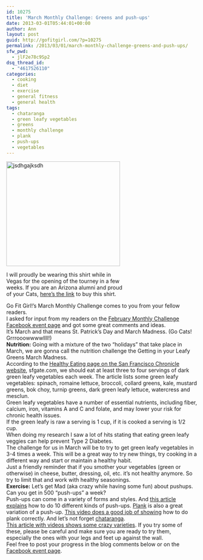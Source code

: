 ```yaml
---
id: 10275
title: 'March Monthly Challenge: Greens and push-ups'
date: 2013-03-01T05:44:01+00:00
author: Ann
layout: post
guid: http://gofitgirl.com/?p=10275
permalink: /2013/03/01/march-monthly-challenge-greens-and-push-ups/
sfw_pwd:
  - jlF2e78c9Sp2
dsq_thread_id:
  - "4617526110"
categories:
  - cooking
  - diet
  - exercise
  - general fitness
  - general health
tags:
  - chataranga
  - green leafy vegetables
  - greens
  - monthly challenge
  - plank
  - push-ups
  - vegetables
---
```

<div id="attachment_10277" style="width: 310px" class="wp-caption alignleft">
  <a href="http://gofitgirl.com/?attachment_id=10277" rel="attachment wp-att-10277"><img class="size-medium wp-image-10277" alt="jsdhgajksdh " src="http://gofitgirl.com/wp-content/uploads/2013/02/Grrrooowwwlll-Go-Cats-300x276.jpg" width="300" height="276" /></a>
  
  <p class="wp-caption-text">
    I will proudly be wearing this shirt while in Vegas for the opening of the tourney in a few weeks. If you are an Arizona alumni and proud of your Cats, <a href="https://my.arizonaalumni.com/uacommunity/LASVEGAS2013">here&#8217;s the link</a> to buy this shirt.
  </p>
</div>

  
Go Fit Girl!&#8217;s March Monthly Challenge comes to you from your fellow readers.  
I asked for input from my readers on the [February Monthly Challenge Facebook event page](https://www.facebook.com/events/524269487617141/) and got some great comments and ideas.  
It&#8217;s March and that means St. Patrick&#8217;s Day and March Madness. (Go Cats! Grrrooowwwwllll!)  
**Nutrition:** Going with a mixture of the two &#8220;holidays&#8221; that take place in March, we are gonna call the nutrition challenge the Getting in your Leafy Greens March Madness.  
According to the [Healthy Eating page on the San Francisco Chronicle website](http://healthyeating.sfgate.com/serving-size-dark-green-leafy-vegetables-2655.html), sfgate.com, we should eat at least three to four servings of dark green leafy vegetables each week. The article lists some green leafy vegetables: spinach, romaine lettuce, broccoli, collard greens, kale, mustard greens, bok choy, turnip greens, dark green leafy lettuce, watercress and mesclun.  
Green leafy vegetables have a number of essential nutrients, including fiber, calcium, iron, vitamins A and C and folate, and may lower your risk for chronic health issues.  
If the green leafy is raw a serving is 1 cup, if it is cooked a serving is 1/2 cup.  
When doing my research I saw a lot of hits stating that eating green leafy veggies can help prevent Type 2 Diabetes.  
The challenge for us in March will be to try to get green leafy vegetables in 3-4 times a week. This will be a great way to try new things, try cooking in a different way and start or maintain a healthy habit.  
Just a friendly reminder that if you smother your vegetables (green or otherwise) in cheese, butter, dressing, oil, etc. it&#8217;s not healthy anymore. So try to limit that and work with healthy seasonings.  
**Exercise:** Let&#8217;s get Mad (aka crazy while having some fun) about pushups. Can you get in 500 &#8220;push-ups&#8221; a week?  
Push-ups can come in a variety of forms and styles. And [this article explains](http://sportsmedicine.about.com/od/sampleworkouts/a/Push_Ups.htm) how to do 10 different kinds of push-ups. [Plank](http://www.yogajournal.com/poses/470/) is also a great variation of a push-up. [This video does a good job of showing](http://www.youtube.com/watch?v=pSHjTRCQxIw) how to do plank correctly. And let&#8217;s not forget [chataranga](http://www.yogajournal.com/poses/469).  
[This article with videos shows some crazy varieties](http://artofmanliness.com/2009/07/21/push-ups-exercises/). If you try some of these, please be careful and make sure you are ready to try them, especially the ones with your legs and feet up against the wall.  
Feel free to post your progress in the blog comments below or on the [Facebook event page](https://www.facebook.com/events/428522287234578/).